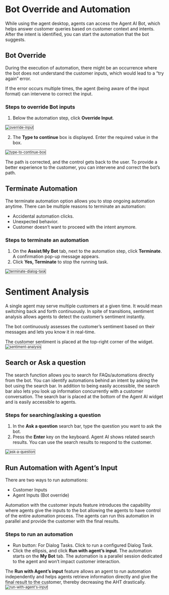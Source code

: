 # Bot Override and Automation

While using the agent desktop, agents can access the Agent AI Bot, which helps answer customer queries based on customer context and intents. After the intent is identified, you can start the automation that the bot suggests.

## **Bot Override**

During the execution of automation, there might be an occurrence where the bot does not understand the customer inputs, which would lead to a “try again” error. 

If the error occurs multiple times, the agent (being aware of the input format) can intervene to correct the input.

### **Steps to override Bot inputs**

1. Below the automation step, click **Override Input**.  
<img src="../bot-override-and-automation-images/override-input-1.png" alt="override-input" title="override-input" style="border: 1px solid gray; zoom:80%;">

2. The **Type to continue** box is displayed. Enter the required value in the box.  
<img src="../bot-override-and-automation-images/type-to-continue-box-2.png" alt="type-to-continue-box" title="type-to-continue-box" style="border: 1px solid gray; zoom:80%;">

The path is corrected, and the control gets back to the user. 
To provide a better experience to the customer, you can intervene and correct the bot’s path.

## **Terminate Automation**

The terminate automation option allows you to stop ongoing automation anytime. There can be multiple reasons to terminate an automation: 

* Accidental automation clicks.
* Unexpected behavior.
* Customer doesn’t want to proceed with the intent anymore. 

### **Steps to terminate an automation**

1. On the **Assist**/**My Bot** tab, next to the automation step, click **Terminate**. A confirmation pop-up message appears.
2. Click **Yes, Terminate** to stop the running task.  
<img src="../bot-override-and-automation-images/terminate-dialog-task-3.png" alt="terminate-dialog-task" title="terminate-dialog-task" style="border: 1px solid gray; zoom:80%;">

# **Sentiment Analysis**

A single agent may serve multiple customers at a given time. It would mean switching back and forth continuously. In spite of transitions, sentiment analysis allows agents to detect the customer’s sentiment instantly.

The bot continuously assesses the customer’s sentiment based on their messages and lets you know it in real-time.

The customer sentiment is placed at the top-right corner of the widget.  
<img src="../bot-override-and-automation-images/sentiment-analysis-4.png" alt="sentiment-analysis" title="sentiment-analysis" style="border: 1px solid gray; zoom:80%;">

## **Search or Ask a question**

The search function allows you to search for FAQs/automations directly from the bot. You can identify automations behind an intent by asking the bot using the search bar. In addition to being easily accessible, the search bar also lets you look up information concurrently with a customer conversation. The search bar is placed at the bottom of the Agent AI widget and is easily accessible to agents.

### **Steps for searching/asking a question**

1. In the **Ask a question** search bar, type the question you want to ask the bot.
2. Press the **Enter** key on the keyboard. Agent AI shows related search results. You can use the search results to respond to the customer.  
<img src="../bot-override-and-automation-images/ask-a-question-5.png" alt="ask-a-question" title="ask-a-question" style="border: 1px solid gray; zoom:80%;">

## **Run Automation with Agent’s Input**

There are two ways to run automations:

* Customer Inputs  
* Agent Inputs (Bot override)

Automation with the customer inputs feature introduces the capability where agents give the inputs to the bot allowing the agents to have control of the entire automation process. The agents can run this automation in parallel and provide the customer with the final results.

### **Steps to run an automation**

* Run button: For Dialog Tasks. Click to run a configured Dialog Task.
* Click the ellipsis, and click **Run with agent’s input**. The automation starts on the **My Bot** tab. The automation is a parallel session dedicated to the agent and won’t impact customer interaction.

The **Run with Agent’s input** feature allows an agent to run automation independently and helps agents retrieve information directly and give the final result to the customer, thereby decreasing the AHT drastically.  
<img src="../bot-override-and-automation-images/run-with-agent&apos;s-input-6.png" alt="run-with-agent&apos;s-input" title="run-with-agent&apos;s-input" style="border: 1px solid gray; zoom:80%;">


